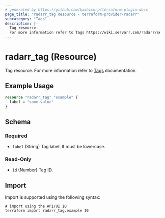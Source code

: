 ```yaml
---
# generated by https://github.com/hashicorp/terraform-plugin-docs
page_title: "radarr_tag Resource - terraform-provider-radarr"
subcategory: "Tags"
description: |-
  Tag resource.
  For more information refer to Tags https://wiki.servarr.com/radarr/settings#tags documentation.
---
```


# radarr_tag (Resource)

<!-- subcategory:Tags -->
Tag resource.
For more information refer to [Tags](https://wiki.servarr.com/radarr/settings#tags) documentation.

## Example Usage

```terraform
resource "radarr_tag" "example" {
  label = "some-value"
}
```

<!-- schema generated by tfplugindocs -->
## Schema

### Required

- `label` (String) Tag label. It must be lowercase.

### Read-Only

- `id` (Number) Tag ID.

## Import

Import is supported using the following syntax:

```shell
# import using the API/UI ID
terraform import radarr_tag.example 10
```
